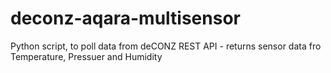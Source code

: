 # deconz-aqara-multisensor
 Python script, to poll data from deCONZ REST API - returns sensor data fro Temperature, Pressuer and Humidity
